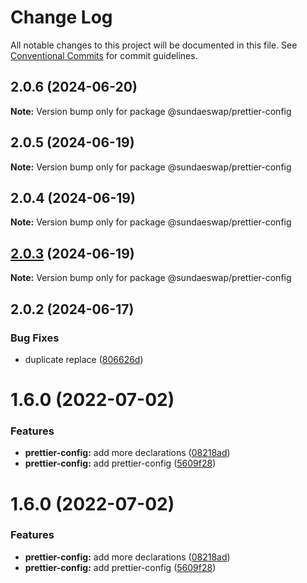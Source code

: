 # Change Log

All notable changes to this project will be documented in this file.
See [Conventional Commits](https://conventionalcommits.org) for commit guidelines.

## 2.0.6 (2024-06-20)

**Note:** Version bump only for package @sundaeswap/prettier-config

## 2.0.5 (2024-06-19)

**Note:** Version bump only for package @sundaeswap/prettier-config

## 2.0.4 (2024-06-19)

**Note:** Version bump only for package @sundaeswap/prettier-config

## [2.0.3](https://github.com/sundaeswap-finance/frontend-configurations/compare/@sundaeswap/prettier-config@2.0.2...@sundaeswap/prettier-config@2.0.3) (2024-06-19)

**Note:** Version bump only for package @sundaeswap/prettier-config

## 2.0.2 (2024-06-17)

### Bug Fixes

- duplicate replace ([806626d](https://github.com/sundaeswap-finance/frontend-configurations/commit/806626de43e7ab56b579a248c082753d804f3c2a))

# 1.6.0 (2022-07-02)

### Features

- **prettier-config:** add more declarations ([08218ad](https://github.com/sundaeswap-finance/frontend-configurations/commit/08218ad8d4f732d60077db47bf11b541360bf2c9))
- **prettier-config:** add prettier-config ([5609f28](https://github.com/sundaeswap-finance/frontend-configurations/commit/5609f28152874468be46ee73ee35257967fe0268))

# 1.6.0 (2022-07-02)

### Features

- **prettier-config:** add more declarations ([08218ad](https://github.com/sundaeswap-finance/frontend-configurations/commit/08218ad8d4f732d60077db47bf11b541360bf2c9))
- **prettier-config:** add prettier-config ([5609f28](https://github.com/sundaeswap-finance/frontend-configurations/commit/5609f28152874468be46ee73ee35257967fe0268))
